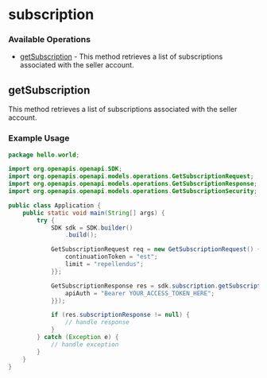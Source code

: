 # subscription

### Available Operations

* [getSubscription](#getsubscription) - This method retrieves a list of subscriptions associated with the seller account.

## getSubscription

This method retrieves a list of subscriptions associated with the seller account.

### Example Usage

```java
package hello.world;

import org.openapis.openapi.SDK;
import org.openapis.openapi.models.operations.GetSubscriptionRequest;
import org.openapis.openapi.models.operations.GetSubscriptionResponse;
import org.openapis.openapi.models.operations.GetSubscriptionSecurity;

public class Application {
    public static void main(String[] args) {
        try {
            SDK sdk = SDK.builder()
                .build();

            GetSubscriptionRequest req = new GetSubscriptionRequest() {{
                continuationToken = "est";
                limit = "repellendus";
            }};            

            GetSubscriptionResponse res = sdk.subscription.getSubscription(req, new GetSubscriptionSecurity("porro") {{
                apiAuth = "Bearer YOUR_ACCESS_TOKEN_HERE";
            }});

            if (res.subscriptionResponse != null) {
                // handle response
            }
        } catch (Exception e) {
            // handle exception
        }
    }
}
```
